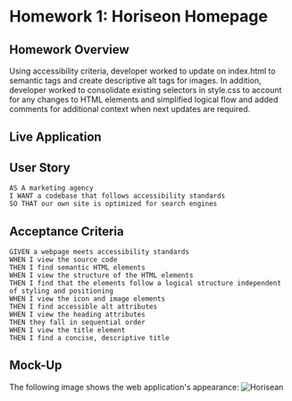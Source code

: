 # Homework 1: Horiseon Homepage 

## Homework Overview
Using accessibility criteria, developer worked to update on index.html to semantic tags and create descriptive alt tags for images. In addition, developer worked to consolidate existing selectors in style.css to account for any changes to HTML elements and simplified logical flow and added comments for additional context when next updates are required.

## Live Application


## User Story

```
AS A marketing agency
I WANT a codebase that follows accessibility standards
SO THAT our own site is optimized for search engines
```

## Acceptance Criteria

```
GIVEN a webpage meets accessibility standards
WHEN I view the source code
THEN I find semantic HTML elements
WHEN I view the structure of the HTML elements
THEN I find that the elements follow a logical structure independent of styling and positioning
WHEN I view the icon and image elements
THEN I find accessible alt attributes
WHEN I view the heading attributes
THEN they fall in sequential order
WHEN I view the title element
THEN I find a concise, descriptive title
```

## Mock-Up

The following image shows the web application's appearance:
![Horisean](https://user-images.githubusercontent.com/122712555/228092986-94d31f51-d769-4d52-8383-0b6617fd22ea.JPG)

